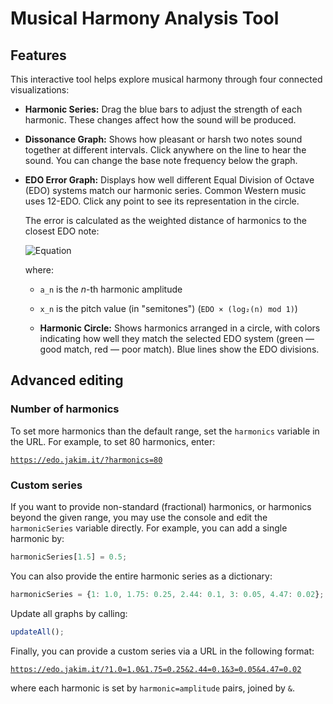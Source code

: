 # Musical Harmony Analysis Tool

## Features

This interactive tool helps explore musical harmony through four connected visualizations:

- **Harmonic Series:**
  Drag the blue bars to adjust the strength of each harmonic. These changes affect how the sound will be produced.

- **Dissonance Graph:**
  Shows how pleasant or harsh two notes sound together at different intervals. Click anywhere on the line to hear the sound. You can change the base note frequency below the graph.

- **EDO Error Graph:**
  Displays how well different Equal Division of Octave (EDO) systems match our harmonic series. Common Western music uses 12-EDO. Click any point to see its representation in the circle.

  The error is calculated as the weighted distance of harmonics to the closest EDO note:

  ![Equation](https://latex.codecogs.com/png.latex?e%20=%20\sqrt{\sum_{n=1}^{+\infty}a_{n}%20(x_{n}%20-%20[x_{n}])^2})

  where:
  - `a_n` is the _n_-th harmonic amplitude
  - `x_n` is the pitch value (in "semitones") (`EDO × (log₂(n) mod 1)`)

  - **Harmonic Circle:**
  Shows harmonics arranged in a circle, with colors indicating how well they match the selected EDO system (green — good match, red — poor match). Blue lines show the EDO divisions.

## Advanced editing

### Number of harmonics

To set more harmonics than the default range, set the `harmonics` variable in the URL. For example, to set 80 harmonics, enter:

[`https://edo.jakim.it/?harmonics=80`](https://edo.jakim.it/?harmonics=80)

### Custom series

If you want to provide non-standard (fractional) harmonics, or harmonics beyond the given range, you may use the console and edit the `harmonicSeries` variable directly. For example, you can add a single harmonic by:

```javascript
harmonicSeries[1.5] = 0.5;
```

You can also provide the entire harmonic series as a dictionary:

```javascript
harmonicSeries = {1: 1.0, 1.75: 0.25, 2.44: 0.1, 3: 0.05, 4.47: 0.02};
```

Update all graphs by calling:

```javascript
updateAll();
```

Finally, you can provide a custom series via a URL in the following format:

[`https://edo.jakim.it/?1.0=1.0&1.75=0.25&2.44=0.1&3=0.05&4.47=0.02`](https://edo.jakim.it/?1.0=1.0&1.75=0.25&2.44=0.1&3=0.05&4.47=0.02)

where each harmonic is set by `harmonic=amplitude` pairs, joined by `&`.
